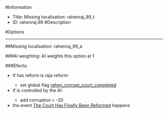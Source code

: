 #Information
 - Title: Missing localisation: rahenraj_99_t
 - ID: rahenraj.99
#Description

#Options

___
##Missing localisation: rahenraj_99_a

###AI weighting:
AI weights this option at 1


###Efects:<ul><li>If has reform is raja reform:</li><ul><li>set global flag [rahen_corrupt_court_completed](../flags/rahen_corrupt_court_completed.md)</li></ul><li>If is controlled by the AI:</li><ul><li>add corruption = -20</li></ul><li>the event [The Court Has Finally Been Reformed](../events/the_court_has_finally_been_reformed.md) happens</li></ul>
